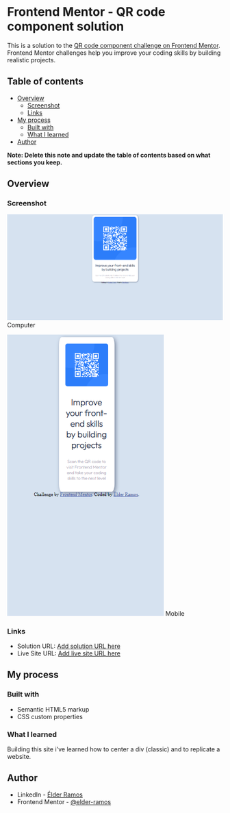# Frontend Mentor - QR code component solution

This is a solution to the [QR code component challenge on Frontend Mentor](https://www.frontendmentor.io/challenges/qr-code-component-iux_sIO_H). Frontend Mentor challenges help you improve your coding skills by building realistic projects. 

## Table of contents

- [Overview](#overview)
  - [Screenshot](#screenshot)
  - [Links](#links)
- [My process](#my-process)
  - [Built with](#built-with)
  - [What I learned](#what-i-learned)
- [Author](#author)

**Note: Delete this note and update the table of contents based on what sections you keep.**

## Overview

### Screenshot

![](./screenshots/computer.png)
Computer

![](./screenshots/iphone.png)
Mobile

### Links

- Solution URL: [Add solution URL here](https://your-solution-url.com)
- Live Site URL: [Add live site URL here](https://your-live-site-url.com)

## My process

### Built with

- Semantic HTML5 markup
- CSS custom properties

### What I learned

Building this site i've learned how to center a div (classic) and to replicate a website.

## Author

- LinkedIn - [Élder Ramos](https://www.linkedin.com/in/elder-ramos-5738b41b7/)
- Frontend Mentor - [@elder-ramos](https://www.frontendmentor.io/profile/elder-ramos)

